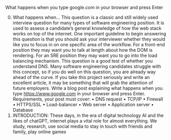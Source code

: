 What happens when you type google.com in your browser and press Enter

0. What happens when... 
This question is a classic and still widely used interview question for many types of software engineering position. It is used to assess a candidate’s general knowledge of how the web stack works on top of the internet. One important guideline to begin answering this question is that you should ask your interviewer whether they would like you to focus in on one specific area of the workflow. For a front-end position they may want you to talk at length about how the DOM is rendering. For an SRE position they may want you to go into the load balancing mechanism.
This question is a good test of whether you understand DNS. Many software engineering candidates struggle with this concept, so if you do well on this question, you are already way ahead of the curve. If you take this project seriously and write an excellent article, it may be something that will grab the attention of future employers.
Write a blog post explaining what happens when you type https://www.google.com in your browser and press Enter.
Requirements, your post must cover:
•	DNS request
•	TCP/IP
•	Firewall
•	HTTPS/SSL
•	Load-balancer
•	Web server
•	Application server
•	Database
1.	INTRODUCTION: These days, in the era of digital technology AI and the likes of chatGPT, internet plays a vital role for almost everything. We study, research, use social media to stay in touch with friends and family, play online games
